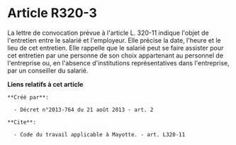 # Article R320-3

La lettre de convocation prévue à l'article L. 320-11 indique l'objet de l'entretien entre le salarié et l'employeur. Elle
précise la date, l'heure et le lieu de cet entretien. Elle rappelle que le salarié peut se faire assister pour cet entretien
par une personne de son choix appartenant au personnel de l'entreprise ou, en l'absence d'institutions représentatives dans
l'entreprise, par un conseiller du salarié.

**Liens relatifs à cet article**

	**Créé par**:

	  - Décret n°2013-764 du 21 août 2013 - art. 2

	**Cite**:

	  - Code du travail applicable à Mayotte. - art. L320-11
